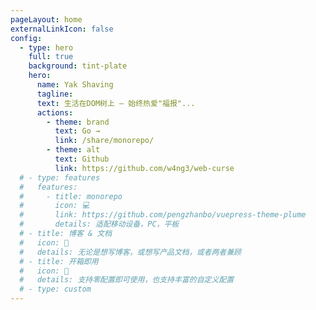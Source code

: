 ```yaml
---
pageLayout: home
externalLinkIcon: false
config:
  - type: hero
    full: true
    background: tint-plate
    hero:
      name: Yak Shaving
      tagline:
      text: 生活在DOM树上 — 始终热爱"福报"...
      actions:
        - theme: brand
          text: Go →
          link: /share/monorepo/
        - theme: alt
          text: Github
          link: https://github.com/w4ng3/web-curse
  # - type: features
  #   features:
  #     - title: monorepo
  #       icon: 💻
  #       link: https://github.com/pengzhanbo/vuepress-theme-plume
  #       details: 适配移动设备，PC，平板
  # - title: 博客 & 文档
  #   icon: 📖
  #   details: 无论是想写博客，或想写产品文档，或者两者兼顾
  # - title: 开箱即用
  #   icon: 🚀
  #   details: 支持零配置即可使用，也支持丰富的自定义配置
  # - type: custom
---
```


<!-- <div style="max-width: 960px;margin:0 auto;">

::: center
![GitHub Repo stars](https://img.shields.io/github/stars/pengzhanbo/vuepress-theme-plume)
![npm version](https://img.shields.io/npm/v/vuepress-theme-plume?color=32A9C3&labelColor=1B3C4A&label=npm)
![npm downloads](https://img.shields.io/npm/dy/vuepress-theme-plume?color=32A9C3&labelColor=1B3C4A&label=downloads)
![github license](https://img.shields.io/github/license/pengzhanbo/vuepress-theme-plume?color=32A9C3&labelColor=1B3C4A)
:::

### 安装

:::code-tabs
@tab pnpm

```sh :no-line-numbers
pnpm add vuepress@next vuepress-theme-plume vue
```

@tab npm

```sh :no-line-numbers
npm install vuepress@next vuepress-theme-plume
```

:::

### 配置

::: code-tabs
@tab .vuepress/config.ts

```ts :no-line-numbers
import { defineUserConfig } from "vuepress";
import { plumeTheme } from "vuepress-theme-plume";

export default defineUserConfig({
  // vuepress config...
  theme: plumeTheme({
    // theme config...
  }),
});
```

:::

</div> -->

<!-- <Card title="卡片标题" icon="twemoji:astonished-face">
  这里是卡片内容。
</Card>
<MyComponent/>

<script setup>
import MyComponent from "@MyComponent/MyComponent.vue";
</script> -->
